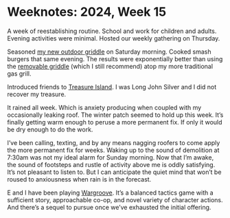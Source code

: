 <template data-parse>2024-04-14 #weeknotes</template>

# Weeknotes: 2024, Week 15

A week of reestablishing routine. School and work for children and adults. Evening activities were minimal. Hosted our weekly gathering on Thursday. 

Seasoned [my new outdoor griddle](https://blackstoneproducts.com/products/36-griddle-cooking-station-in-classic-black) on Saturday morning. Cooked smash burgers that same evening. The results were exponentially better than using the [removable griddle](https://steelmadeusa.com/) (which I still recommend) atop my more traditional gas grill. 

Introduced friends to [Treasure Island](https://boardgamegeek.com/boardgame/242639/treasure-island). I was Long John Silver and I did not recover my treasure. 

It rained all week. Which is anxiety producing when coupled with my occasionally leaking roof. The winter patch seemed to hold up this week. It’s finally getting warm enough to peruse a more permanent fix. If only it would be dry enough to do the work. 

I’ve been calling, texting, and by any means nagging roofers to come apply the more permanent fix for weeks. Waking up to the sound of demolition at 7:30am was not my ideal alarm for Sunday morning. Now that I’m awake, the sound of footsteps and rustle of activity above me is oddly satisfying. It’s not pleasant to listen to. But I can anticipate the quiet mind that won’t be roused to anxiousness when rain is in the forecast. 

E and I have been playing [Wargroove](https://wargroove.com/wargroove/). It’s a balanced tactics game with a sufficient story, approachable co-op, and novel variety of character actions. And there’s a sequel to pursue once we’ve exhausted the initial offering. 